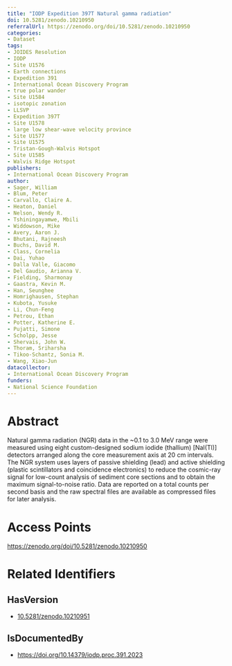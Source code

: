 ```yaml
---
title: "IODP Expedition 397T Natural gamma radiation"
doi: 10.5281/zenodo.10210950
referralUrl: https://zenodo.org/doi/10.5281/zenodo.10210950
categories:
- Dataset
tags:
- JOIDES Resolution
- IODP
- Site U1576
- Earth connections
- Expedition 391
- International Ocean Discovery Program
- true polar wander
- Site U1584
- isotopic zonation
- LLSVP
- Expedition 397T
- Site U1578
- large low shear-wave velocity province
- Site U1577
- Site U1575
- Tristan-Gough-Walvis Hotspot
- Site U1585
- Walvis Ridge Hotspot
publishers:
- International Ocean Discovery Program
author:
- Sager, William
- Blum, Peter
- Carvallo, Claire A.
- Heaton, Daniel
- Nelson, Wendy R.
- Tshiningayamwe, Mbili
- Widdowson, Mike
- Avery, Aaron J.
- Bhutani, Rajneesh
- Buchs, David M.
- Class, Cornelia
- Dai, Yuhao
- Dalla Valle, Giacomo
- Del Gaudio, Arianna V.
- Fielding, Sharmonay
- Gaastra, Kevin M.
- Han, Seunghee
- Homrighausen, Stephan
- Kubota, Yusuke
- Li, Chun-Feng
- Petrou, Ethan
- Potter, Katherine E.
- Pujatti, Simone
- Scholpp, Jesse
- Shervais, John W.
- Thoram, Sriharsha
- Tikoo-Schantz, Sonia M.
- Wang, Xiao-Jun
datacollector:
- International Ocean Discovery Program
funders:
- National Science Foundation
---
```


# Abstract
Natural gamma radiation (NGR) data in the ~0.1 to 3.0 MeV range were measured using eight custom-designed sodium iodide (thallium) [NaI(Tl)] detectors arranged along the core measurement axis at 20 cm intervals. The NGR system uses layers of passive shielding (lead) and active shielding (plastic scintillators and coincidence electronics) to reduce the cosmic-ray signal for low-count analysis of sediment core sections and to obtain the maximum signal-to-noise ratio. Data are reported on a total counts per second basis and the raw spectral files are available as compressed files for later analysis.

# Access Points
https://zenodo.org/doi/10.5281/zenodo.10210950

# Related Identifiers
## HasVersion
- [10.5281/zenodo.10210951](../../10.5281/zenodo.10210951/)
## IsDocumentedBy
- https://doi.org/10.14379/iodp.proc.391.2023
